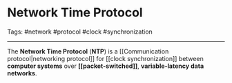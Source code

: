 # Network Time Protocol
Tags: #network #protocol #clock #synchronization 

---

The **Network Time Protocol** (**NTP**) is a [[Communication protocol|networking protocol]] for [[clock synchronization]] between **computer systems** over **[[packet-switched]]**, **variable-latency data networks**. 